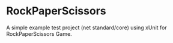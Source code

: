 # RockPaperScissors
A simple example test project (net standard/core) using xUnit for RockPaperScissors Game.
